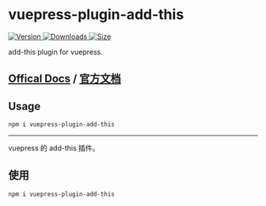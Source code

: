 # vuepress-plugin-add-this

[![Version](https://img.shields.io/npm/v/vuepress-plugin-add-this.svg?style=flat-square&logo=npm) ![Downloads](https://img.shields.io/npm/dm/vuepress-plugin-add-this.svg?style=flat-square&logo=npm) ![Size](https://img.shields.io/bundlephobia/min/vuepress-plugin-add-this?style=flat-square&logo=npm)](https://www.npmjs.com/package/vuepress-plugin-add-this)

add-this plugin for vuepress.

## [Offical Docs](https://vuepress-add-this.mrhope.site/en/) / [官方文档](https://vuepress-add-this.mrhope.site)

## Usage

```bash
npm i vuepress-plugin-add-this
```

---

vuepress 的 add-this 插件。

## 使用

```bash
npm i vuepress-plugin-add-this
```

